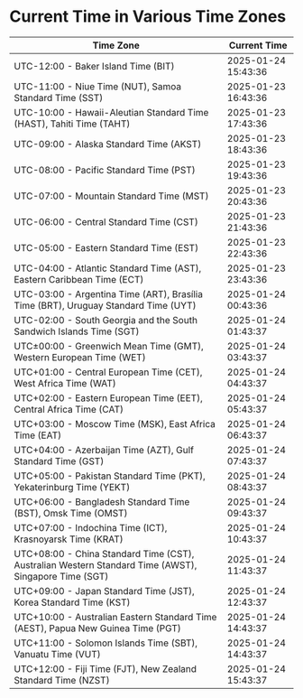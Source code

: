 # Current Time in Various Time Zones

| Time Zone | Current Time |
|-----------|--------------|
| UTC-12:00 - Baker Island Time (BIT) | 2025-01-24 15:43:36 |
| UTC-11:00 - Niue Time (NUT), Samoa Standard Time (SST) | 2025-01-23 16:43:36 |
| UTC-10:00 - Hawaii-Aleutian Standard Time (HAST), Tahiti Time (TAHT) | 2025-01-23 17:43:36 |
| UTC-09:00 - Alaska Standard Time (AKST) | 2025-01-23 18:43:36 |
| UTC-08:00 - Pacific Standard Time (PST) | 2025-01-23 19:43:36 |
| UTC-07:00 - Mountain Standard Time (MST) | 2025-01-23 20:43:36 |
| UTC-06:00 - Central Standard Time (CST) | 2025-01-23 21:43:36 |
| UTC-05:00 - Eastern Standard Time (EST) | 2025-01-23 22:43:36 |
| UTC-04:00 - Atlantic Standard Time (AST), Eastern Caribbean Time (ECT) | 2025-01-23 23:43:36 |
| UTC-03:00 - Argentina Time (ART), Brasília Time (BRT), Uruguay Standard Time (UYT) | 2025-01-24 00:43:36 |
| UTC-02:00 - South Georgia and the South Sandwich Islands Time (SGT) | 2025-01-24 01:43:37 |
| UTC±00:00 - Greenwich Mean Time (GMT), Western European Time (WET) | 2025-01-24 03:43:37 |
| UTC+01:00 - Central European Time (CET), West Africa Time (WAT) | 2025-01-24 04:43:37 |
| UTC+02:00 - Eastern European Time (EET), Central Africa Time (CAT) | 2025-01-24 05:43:37 |
| UTC+03:00 - Moscow Time (MSK), East Africa Time (EAT) | 2025-01-24 06:43:37 |
| UTC+04:00 - Azerbaijan Time (AZT), Gulf Standard Time (GST) | 2025-01-24 07:43:37 |
| UTC+05:00 - Pakistan Standard Time (PKT), Yekaterinburg Time (YEKT) | 2025-01-24 08:43:37 |
| UTC+06:00 - Bangladesh Standard Time (BST), Omsk Time (OMST) | 2025-01-24 09:43:37 |
| UTC+07:00 - Indochina Time (ICT), Krasnoyarsk Time (KRAT) | 2025-01-24 10:43:37 |
| UTC+08:00 - China Standard Time (CST), Australian Western Standard Time (AWST), Singapore Time (SGT) | 2025-01-24 11:43:37 |
| UTC+09:00 - Japan Standard Time (JST), Korea Standard Time (KST) | 2025-01-24 12:43:37 |
| UTC+10:00 - Australian Eastern Standard Time (AEST), Papua New Guinea Time (PGT) | 2025-01-24 14:43:37 |
| UTC+11:00 - Solomon Islands Time (SBT), Vanuatu Time (VUT) | 2025-01-24 14:43:37 |
| UTC+12:00 - Fiji Time (FJT), New Zealand Standard Time (NZST) | 2025-01-24 15:43:37 |

